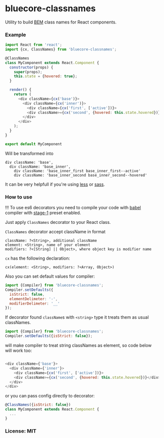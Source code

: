 # bluecore-classnames

Utility to build [BEM](https://en.bem.info/) class names for React components.

### Example

```js
import React from 'react';
import {cx, ClassNames} from 'bluecore-classnames';

@ClassNames
class MyComponent extends React.Component {
  constructor(props) {
    super(props);
    this.state = {hovered: true};
  }

  render() {
    return (
      <div className={cx('base')}>
        <div className={cx('inner')}>
          <div className={cx('first', ['active'])}>
          <div className>={cx('second', {hovered: this.state.hovered})}</div>
        </div>
      </div>
    );
  }
}

export default MyComponent

```

Will be transformed into

```jade
div className: 'base',
  div className: 'base_inner',
    div className: 'base_inner_first base_inner_first--active'
    div className: 'base_inner_second base_inner_second--hovered'
```

It can be very helpfull if you're using [less](http://lesscss.org/) or [sass](http://sass-lang.com/).

### How to use

!!! To use es6 decorators you need to compile your code with [babel](https://babeljs.io/) compiler with [stage-1](https://babeljs.io/docs/plugins/preset-stage-1/) preset enabled.

Just apply `ClassNames` decorator to your React class.

`ClassNames` decorator accept className in format
```
className: ?<String>, additional className
element: <String>, name of your element
modifiers: ?<[String] || Object>, where object key is modifier name
```

`cx` has the following declaration:
```
cx(element: <String>, modifiers: ?<Array, Object>)
```

Also you can set default values for compiler:

```js
import {Compiler} from 'bluecore-classnames';
Compiler.setDefaults({
  isStrict: false,
  elementDelimeter: '-',
  modifierDelimeter: '__'
});
```

If decorator found `className`s with `<string>` type it treats them as usual classNames.
```js
import {Compiler} from 'bluecore-classnames';
Compiler.setDefaults({isStrict: false});
```
will make compiler to treat string classNames as element,
so code below will work too:
```js

<div className={'base'}>
  <div className={'inner'}>
    <div className={cx('first', ['active'])}>
    <div className>={cx('second', {hovered: this.state.hovered})}</div>
  </div>
</div>

```

or you can pass config directly to decorator:
```js
@ClassNames({isStrict: false})
class MyComponent extends React.Component {
  ...
}
```

### License: MIT
